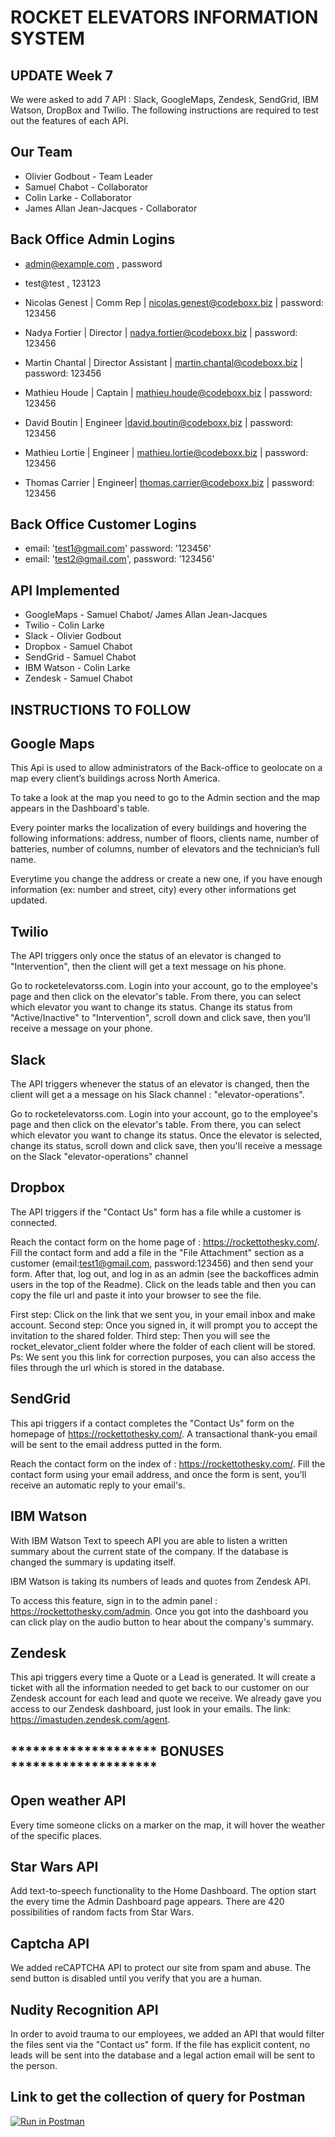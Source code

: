 # ROCKET ELEVATORS INFORMATION SYSTEM

## UPDATE Week 7
We were asked to add 7 API : Slack, GoogleMaps, Zendesk, SendGrid, IBM Watson, DropBox and Twilio. The following instructions are required to test out the features of each API.

## Our Team
  - Olivier Godbout - Team Leader
  - Samuel Chabot  - Collaborator 
  - Colin Larke - Collaborator 
  - James Allan Jean-Jacques - Collaborator

## Back Office Admin Logins
  - admin@example.com , password
  - test@test , 123123

- Nicolas Genest | Comm Rep | nicolas.genest@codeboxx.biz | password: 123456
- Nadya Fortier | Director | nadya.fortier@codeboxx.biz | password: 123456
- Martin Chantal | Director Assistant | martin.chantal@codeboxx.biz | password: 123456
- Mathieu Houde | Captain | mathieu.houde@codeboxx.biz | password: 123456
- David Boutin | Engineer |david.boutin@codeboxx.biz | password: 123456
- Mathieu Lortie | Engineer | mathieu.lortie@codeboxx.biz | password: 123456
- Thomas Carrier | Engineer| thomas.carrier@codeboxx.biz | password: 123456

## Back Office Customer Logins
 - email: 'test1@gmail.com' password: '123456'
 - email: 'test2@gmail.com', password: '123456'

## API Implemented
- GoogleMaps - Samuel Chabot/ James Allan Jean-Jacques
- Twilio - Colin Larke
- Slack - Olivier Godbout 
- Dropbox - Samuel Chabot
- SendGrid - Samuel Chabot
- IBM Watson - Colin Larke
- Zendesk - Samuel Chabot


 ## INSTRUCTIONS TO FOLLOW

 ## Google Maps
This Api is used to allow administrators of the Back-office to geolocate on a map every client’s buildings across North America.

To take a look at the map you need to go to the Admin section and the map appears in the Dashboard's table.

Every pointer marks the localization of every buildings and hovering the following informations: address, number of floors, clients name, number of batteries, number of columns, number of elevators and the technician’s full name.

Everytime you change the address or create a new one, if you have enough information (ex: number and street, city) every other informations get updated.


 ## Twilio
The API triggers only once the status of an elevator is changed to "Intervention", then the client will get a text message on his phone.

Go to rocketelevatorss.com. Login into your account, go to the employee's page and then click on the elevator's table. From there, you can select which elevator you want to change its status. Change its status from "Active/Inactive" to "Intervention", scroll down and click save, then you'll receive a message on your phone.


 ## Slack
The API triggers whenever the status of an elevator is changed, then the client will get a a message on his Slack channel : "elevator-operations".

Go to rocketelevatorss.com. Login into your account, go to the employee's page and then click on the elevator's table. From there, you can select which elevator you want to change its status. Once the elevator is selected, change its status, scroll down and click save, then you'll receive a message on the Slack "elevator-operations" channel


 ## Dropbox
The API triggers if the "Contact Us" form has a file while a customer is connected.

Reach the contact form on the home page of : https://rockettothesky.com/. Fill the contact form and add a file in the "File Attachment" section as a customer (email:test1@gmail.com, password:123456) and then send your form. After that, log out, and log in as an admin (see the backoffices admin users in the top of the Readme). Click on the leads table and then you can copy the file url and paste it into your browser to see the file.

First step: Click on the link that we sent you, in your email inbox and make account. Second step: Once you signed in, it will prompt you to accept the invitation to the shared folder. Third step: Then you will see the rocket_elevator_client folder where the folder of each client will be stored. Ps: We sent you this link for correction purposes, you can also access the files through the url which is stored in the database.


 ## SendGrid
This api triggers if a contact completes the "Contact Us" form on the homepage of https://rockettothesky.com/. A transactional thank-you email will be sent to the email address putted in the form.

Reach the contact form on the index of : https://rockettothesky.com/. Fill the contact form using your email address, and once the form is sent, you'll receive an automatic reply to your email's.


 ## IBM Watson
With IBM Watson Text to speech API you are able to listen a written summary about the current state of the company. If the database is changed the summary is updating itself.

IBM Watson is taking its numbers of leads and quotes from Zendesk API.

To access this feature, sign in to the admin panel : https://rockettothesky.com/admin. Once you got into the dashboard you can click play on the audio button to hear about the company's summary.


 ## Zendesk
This api triggers every time a Quote or a Lead is generated. It will create a ticket with all the information needed to get back to our customer on our Zendesk account for each lead and quote we receive.
We already gave you access to our Zendesk dashboard, just look in your emails. The link: https://imastuden.zendesk.com/agent.

## ******************** BONUSES ********************
## Open weather API
Every time someone clicks on a marker on the map, it will hover the weather of the specific places.

## Star Wars API
Add text-to-speech functionality to the Home Dashboard. The option start the every time the Admin Dashboard page appears. There are 420 possibilities of random facts from Star Wars.

## Captcha API
We added reCAPTCHA API to protect our site from spam and abuse. The send button is disabled until you verify that you are a human.

## Nudity Recognition API
In order to avoid trauma to our employees, we added an API that would filter the files sent via the "Contact us" form. If the file has explicit content, no leads will be sent into the database and a legal action email will be sent to the person. 

## Link to get the collection of query for Postman
[![Run in Postman](https://run.pstmn.io/button.svg)](https://app.getpostman.com/run-collection/3f98d5e6a531e3025b47)
